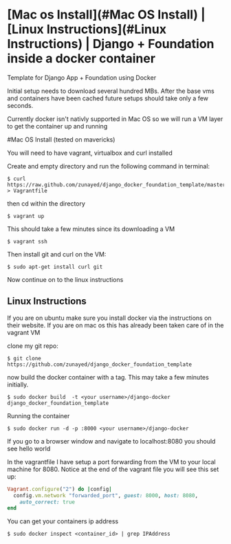 **[Mac os Install](#Mac OS Install)** |
**[Linux Instructions](#Linux Instructions)** |
Django + Foundation inside a docker container
=============================================

Template for Django App + Foundation using Docker

Initial setup needs to download several hundred MBs. After the base vms and containers have been cached future setups should take only a few seconds.

Currently docker isn't nativly supported in Mac OS so we will run a VM layer to get the container up and running

#Mac OS Install
(tested on mavericks)


You will need to have vagrant, virtualbox and curl installed

Create and empty directory and run the following command in terminal:

    $ curl https://raw.github.com/zunayed/django_docker_foundation_template/master/Vagrantfile > Vagrantfile

then cd within the directory 

    $ vagrant up

This should take a few minutes since its downloading a VM

    $ vagrant ssh

Then install git and curl on the VM:

    $ sudo apt-get install curl git

Now continue on to the linux instructions

Linux Instructions
------------------

If you are on ubuntu make sure you install docker via the instructions on their website. If you are on mac os this has already been taken care of in the vagrant VM

clone my git repo:

    $ git clone https://github.com/zunayed/django_docker_foundation_template

now build the docker container with a tag. This may take a few minutes initially. 

    $ sudo docker build  -t <your username>/django-docker django_docker_foundation_template

Running the container

    $ sudo docker run -d -p :8000 <your username>/django-docker

If you go to a browser window and navigate to localhost:8080 you should see hello world

In the vagrantfile I have setup a port forwarding from the VM to your local machine for 8080.
Notice at the end of the vagrant file you will see this set up:
```rb
Vagrant.configure("2") do |config|
  config.vm.network "forwarded_port", guest: 8000, host: 8080,
    auto_correct: true
end
```  

You can get your containers ip address 

    $ sudo docker inspect <container_id> | grep IPAddress

